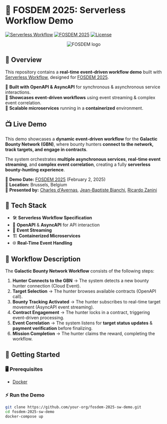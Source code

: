 ﻿# 🚀 FOSDEM 2025: Serverless Workflow Demo

[![Serverless Workflow](https://img.shields.io/badge/Serverless__Workflow-blue)](https://serverlessworkflow.io)
[![FOSDEM 2025](https://img.shields.io/badge/Event-FOSDEM%202025-red)](https://fosdem.org/2025/)
[![License](https://img.shields.io/badge/License-APACHE__2.0-green)](LICENSE)

<p align="center">
  <img src="https://upload.wikimedia.org/wikipedia/commons/b/b5/Logo_of_FOSDEM_%28with_text%29.svg" alt="FOSDEM logo" />
</p>

## 🌟 Overview
This repository contains a **real-time event-driven workflow demo** built with [Serverless Workflow](https://serverlessworkflow.io), designed for [FOSDEM 2025](https://fosdem.org/2025/).

🔹 **Built with OpenAPI & AsyncAPI** for synchronous & asynchronous service interactions.  
🔹 **Showcases event-driven workflows** using event streaming & complex event correlation.  
🔹 **Scalable microservices** running in a **containerized** environment.  

## 📺 Live Demo
This demo showcases a **dynamic event-driven workflow** for the **Galactic Bounty Network (GBN)**, where bounty hunters **connect to the network, track targets, and engage in contracts**.  

The system orchestrates **multiple asynchronous services**, **real-time event streaming**, and **complex event correlation**, creating a fully **serverless bounty-hunting experience**.

📌 **Demo Date:** [FOSDEM 2025](https://fosdem.org/2025/) (February 2, 2025)  
📌 **Location:** Brussels, Belgium  
📌 **Presented by:** [Charles d'Avernas](https://github.com/cdavernas), [Jean-Baptiste Bianchi](https://github.com/jbbianchi), [Ricardo Zanini](https://github.com/ricardozanini)

## 🔧 Tech Stack
- 🛠 **Serverless Workflow Specification**
- 🔄 **OpenAPI** & **AsyncAPI** for API interaction
- 📡 **Event Streaming**
- 🏗 **Containerized Microservices**
- 🌐 **Real-Time Event Handling**

## 📜 Workflow Description
The **Galactic Bounty Network Workflow** consists of the following steps:

1. **Hunter Connects to the GBN** → The system detects a new bounty hunter connection (Cloud Event).  
2. **Target Selection** → The hunter browses available contracts (OpenAPI call).  
3. **Bounty Tracking Activated** → The hunter subscribes to real-time target movement (AsyncAPI event streaming).  
4. **Contract Engagement** → The hunter locks in a contract, triggering event-driven processing.  
5. **Event Correlation** → The system listens for **target status updates** & **payment verification** before finalizing.  
6. **Mission Completion** → The hunter claims the reward, completing the workflow.  


## 🚀 Getting Started
### 🖥️ Prerequisites
- [Docker](https://www.docker.com/)

### ⚡ Run the Demo
```bash
git clone https://github.com/your-org/fosdem-2025-sw-demo.git
cd fosdem-2025-sw-demo
docker-compose up
